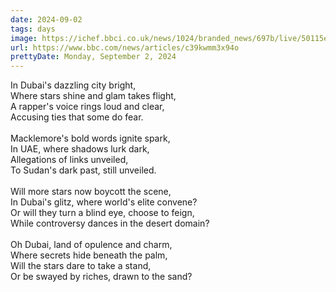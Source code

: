 ```yaml
---
date: 2024-09-02
tags: days
image: https://ichef.bbci.co.uk/news/1024/branded_news/697b/live/50115e90-6851-11ef-b43e-6916dcba5cbf.jpg
url: https://www.bbc.com/news/articles/c39kwmm3x94o
prettyDate: Monday, September 2, 2024
---
```

In Dubai's dazzling city bright,<br>Where stars shine and glam takes flight,<br>A rapper's voice rings loud and clear,<br>Accusing ties that some do fear.<br><br>Macklemore's bold words ignite spark,<br>In UAE, where shadows lurk dark,<br>Allegations of links unveiled,<br>To Sudan's dark past, still unveiled.<br><br>Will more stars now boycott the scene,<br>In Dubai's glitz, where world's elite convene?<br>Or will they turn a blind eye, choose to feign,<br>While controversy dances in the desert domain? <br><br>Oh Dubai, land of opulence and charm,<br>Where secrets hide beneath the palm,<br>Will the stars dare to take a stand,<br>Or be swayed by riches, drawn to the sand?